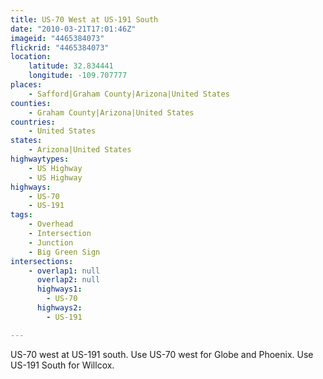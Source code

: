 ```yaml
---
title: US-70 West at US-191 South
date: "2010-03-21T17:01:46Z"
imageid: "4465384073"
flickrid: "4465384073"
location:
    latitude: 32.834441
    longitude: -109.707777
places:
    - Safford|Graham County|Arizona|United States
counties:
    - Graham County|Arizona|United States
countries:
    - United States
states:
    - Arizona|United States
highwaytypes:
    - US Highway
    - US Highway
highways:
    - US-70
    - US-191
tags:
    - Overhead
    - Intersection
    - Junction
    - Big Green Sign
intersections:
    - overlap1: null
      overlap2: null
      highways1:
        - US-70
      highways2:
        - US-191

---
```

US-70 west at US-191 south.  Use US-70 west for Globe and Phoenix.  Use US-191 South for Willcox.